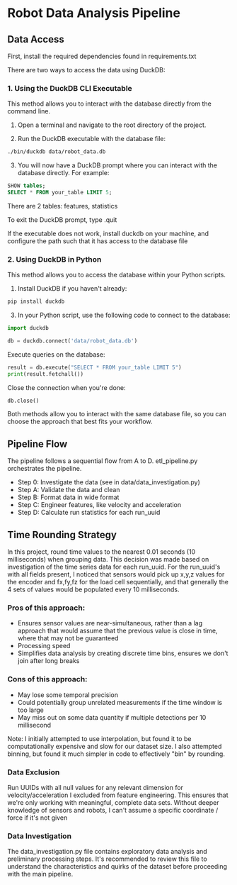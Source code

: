 # Robot Data Analysis Pipeline

## Data Access

First, install the required dependencies found in requirements.txt

There are two ways to access the data using DuckDB:

### 1. Using the DuckDB CLI Executable

This method allows you to interact with the database directly from the command line.

1. Open a terminal and navigate to the root directory of the project.

2. Run the DuckDB executable with the database file:
```bash
./bin/duckdb data/robot_data.db
```
3. You will now have a DuckDB prompt where you can interact with the database directly. For example:
```sql
SHOW tables;
SELECT * FROM your_table LIMIT 5;
```
There are 2 tables: features, statistics

To exit the DuckDB prompt, type .quit

If the executable does not work, install duckdb on your machine, and configure the path such that it has access to the database file

### 2. Using DuckDB in Python
This method allows you to access the database within your Python scripts.

1. Install DuckDB if you haven't already:
```bash
pip install duckdb
```
3. In your Python script, use the following code to connect to the database:
```python
import duckdb

db = duckdb.connect('data/robot_data.db')
```
Execute queries on the database:
```python
result = db.execute("SELECT * FROM your_table LIMIT 5")
print(result.fetchall())
```
Close the connection when you're done:
```python
db.close()
```

Both methods allow you to interact with the same database file, so you can choose the approach that best fits your workflow.

## Pipeline Flow
The pipeline follows a sequential flow from A to D. etl_pipeline.py orchestrates the pipeline.

- Step 0: Investigate the data (see in data/data_investigation.py)
- Step A: Validate the data and clean
- Step B: Format data in wide format
- Step C: Engineer features, like velocity and acceleration
- Step D: Calculate run statistics for each run_uuid

## Time Rounding Strategy
In this project, round time values to the nearest 0.01 seconds (10 milliseconds) when grouping data. This decision was made based on investigation of the time series data for each run_uuid. For the run_uuid's with all fields present, I noticed that sensors would pick up x,y,z values for the encoder and fx,fy,fz for the load cell sequentially, and that generally the 4 sets of values would be populated every 10 milliseconds.

### Pros of this approach:
- Ensures sensor values are near-simultaneous, rather than a lag approach that would assume that the previous value is close in time, where that may not be guaranteed
- Processing speed
- Simplifies data analysis by creating discrete time bins, ensures we don't join after long breaks

### Cons of this approach:
- May lose some temporal precision
- Could potentially group unrelated measurements if the time window is too large
- May miss out on some data quantity if multiple detections per 10 millisecond

Note: I initially attempted to use interpolation, but found it to be computationally expensive and slow for our dataset size. I also attempted binning, but found it much simpler in code to effectively "bin" by rounding.

### Data Exclusion
Run UUIDs with all null values for any relevant dimension for velocity/acceleration I excluded from feature engineering. This ensures that we're only working with meaningful, complete data sets. Without deeper knowledge of sensors and robots, I can't assume a specific coordinate / force if it's not given

### Data Investigation
The data_investigation.py file contains exploratory data analysis and preliminary processing steps. It's recommended to review this file to understand the characteristics and quirks of the dataset before proceeding with the main pipeline.
